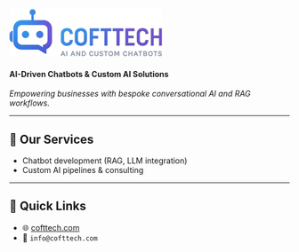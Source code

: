 ![CoftTech Git logo](assets/Cofttech_Git.png)
#### AI-Driven Chatbots & Custom AI Solutions  

_Empowering businesses with bespoke conversational AI and RAG workflows._  

<!--
---
## 📂 Featured Projects  
- **[Project A](link)** – One-line description  
- **[Project B](link)** – One-line description  
-->
---
## 🚀 Our Services  
- Chatbot development (RAG, LLM integration)  
- Custom AI pipelines & consulting  

---
## 🔗 Quick Links  
- 🌐 [cofttech.com](https://cofttech.com)  
- 📧 `info@cofttech.com`  
<!--
- 💼 [Upwork profile](your-upwork-link)  
-->
